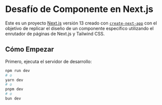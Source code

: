 # Desafío de Componente en Next.js

Este es un proyecto [Next.js](https://nextjs.org/) versión 13 creado con [`create-next-app`](https://github.com/vercel/next.js/tree/canary/packages/create-next-app) con el objetivo de replicar el diseño de un componente específico utilizando el enrutador de páginas de Next.js y Tailwind CSS.

## Cómo Empezar

Primero, ejecuta el servidor de desarrollo:

```bash
npm run dev
# o
yarn dev
# o
pnpm dev
# o
bun dev
